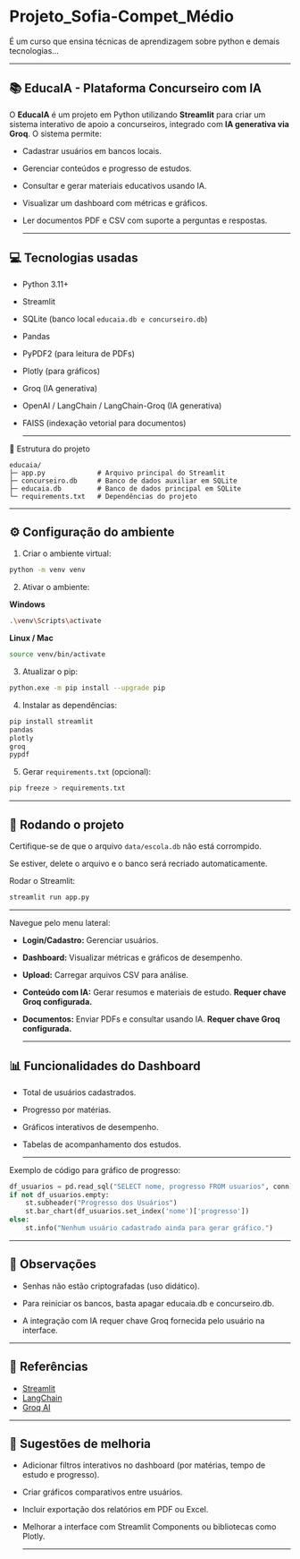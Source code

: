 # Projeto_Sofia-Compet_Médio
É um curso que ensina técnicas de aprendizagem sobre python e demais tecnologias...

---

## 📚 EducaIA - Plataforma Concurseiro com IA

O **EducaIA** é um projeto em Python utilizando **Streamlit** para criar um sistema interativo de apoio a concurseiros, integrado com **IA generativa via Groq**. O sistema permite:

- Cadastrar usuários em bancos locais.

- Gerenciar conteúdos e progresso de estudos.

- Consultar e gerar materiais educativos usando IA.

- Visualizar um dashboard com métricas e gráficos.

- Ler documentos PDF e CSV com suporte a perguntas e respostas.

  ---

## 💻 Tecnologias usadas

- Python 3.11+

- Streamlit

- SQLite (banco local `educaia.db e concurseiro.db`)

- Pandas

- PyPDF2 (para leitura de PDFs)

- Plotly (para gráficos)

- Groq (IA generativa)

- OpenAI / LangChain / LangChain-Groq (IA generativa)
  
- FAISS (indexação vetorial para documentos)

  ---

📁 Estrutura do projeto

```
educaia/
├─ app.py             # Arquivo principal do Streamlit
├─ concurseiro.db     # Banco de dados auxiliar em SQLite
├─ educaia.db         # Banco de dados principal em SQLite
└─ requirements.txt   # Dependências do projeto
```

---

## ⚙️ Configuração do ambiente

1. Criar o ambiente virtual:

```bash
python -m venv venv
```

2. Ativar o ambiente:

**Windows**

```bash
.\venv\Scripts\activate
```

**Linux / Mac**

```bash
source venv/bin/activate
```

3. Atualizar o pip:

```bash
python.exe -m pip install --upgrade pip
```

4. Instalar as dependências:

```bash
pip install streamlit
pandas
plotly
groq
pypdf
```

5. Gerar `requirements.txt` (opcional):

```bash
pip freeze > requirements.txt
```

---

## 🚀 Rodando o projeto

Certifique-se de que o arquivo `data/escola.db` não está corrompido.

Se estiver, delete o arquivo e o banco será recriado automaticamente.

Rodar o Streamlit:

```bash
streamlit run app.py
```

---

Navegue pelo menu lateral:

- **Login/Cadastro:** Gerenciar usuários.

- **Dashboard:** Visualizar métricas e gráficos de desempenho.

- **Upload:** Carregar arquivos CSV para análise.

- **Conteúdo com IA:** Gerar resumos e materiais de estudo. **Requer chave Groq configurada.**

- **Documentos:** Enviar PDFs e consultar usando IA. **Requer chave Groq configurada.**

  ---

## 📊 Funcionalidades do Dashboard

- Total de usuários cadastrados.

- Progresso por matérias.

- Gráficos interativos de desempenho.

- Tabelas de acompanhamento dos estudos.

  ---

Exemplo de código para gráfico de progresso:

```python
df_usuarios = pd.read_sql("SELECT nome, progresso FROM usuarios", conn)
if not df_usuarios.empty:
    st.subheader("Progresso dos Usuários")
    st.bar_chart(df_usuarios.set_index('nome')['progresso'])
else:
    st.info("Nenhum usuário cadastrado ainda para gerar gráfico.")
```

---

## 📝 Observações

- Senhas não estão criptografadas (uso didático).

- Para reiniciar os bancos, basta apagar educaia.db e concurseiro.db.

- A integração com IA requer chave Groq fornecida pelo usuário na interface.

---

## 🔗 Referências

- [Streamlit](https://streamlit.io/)
- [LangChain](https://www.langchain.com/)
- [Groq AI](https://groq.com/)

---

## 📸 Sugestões de melhoria

- Adicionar filtros interativos no dashboard (por matérias, tempo de estudo e progresso).

- Criar gráficos comparativos entre usuários.

- Incluir exportação dos relatórios em PDF ou Excel.

- Melhorar a interface com Streamlit Components ou bibliotecas como Plotly.

  ---
  
